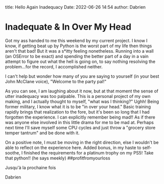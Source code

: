 title: Hello Again Inadequacy 
Date: 2022-06-26 14:54
author: Dabrien

# Inadequate & In Over My Head

Got my ass handed to me this weekend by my current project. I know I know, if getting beat up by Python is the worst part of my life then things aren't that bad! But it was a s*itty feeling nonetheless. Running into a wall (an OSError to be exact) and spending the better part of a day in a vain attempt to figure out what the hell is going on, to say nothing resolving the problem...for the record, I accomplished neither.

I can't help but wonder how many of you are saying to yourself (in your best John McClane voice), "Welcome to the party pal!" 

As you can see, I am laughing about it now, but at that moment the sense of utter inadequacy was too palpable. This is a personal project of my own making, and I actually thought to myself, "what was I thinking?" Ughh! Being former military, I know what it is to be "in over your head." Basic training rapidly brings that realization to the fore, but it's been so long that I had forgotten the experience. I can explicitly remember being mad!! As if there was anyone else involved in this little drama for me to be mad at. Perhaps next time I'll save myself some CPU cycles and just throw a "grocery store temper tantrum" and be done with it. 

On a positive note, I must be moving in the right direction, else I wouldn't be able to reflect on the experience here. Added bonus, in my haste to self-soothe, I finished the requirements for a platinum trophy on my PS5! Take that python!! (he says meekly)
##profitfromyourloss

Jusqu'à la prochaine fois

Dabrien